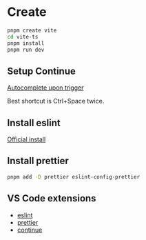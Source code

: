 # Create

```sh
pnpm create vite
cd vite-ts
pnpm install
pnpm run dev
```

## Setup Continue

[Autocomplete upon trigger](https://docs.continue.dev/customize/deep-dives/autocomplete#can-i-configure-a-trigger-key-for-autocompletes)

Best shortcut is Ctrl+Space twice.

## Install eslint

[Official install](https://typescript-eslint.io/getting-started/)

## Install prettier

```sh
pnpm add -D prettier eslint-config-prettier
```

## VS Code extensions

+ [eslint](https://marketplace.visualstudio.com/items?itemName=dbaeumer.vscode-eslint)
+ [prettier](https://marketplace.visualstudio.com/items?itemName=esbenp.prettier-vscode)
+ [continue](https://marketplace.visualstudio.com/items?itemName=Continue.continue)

